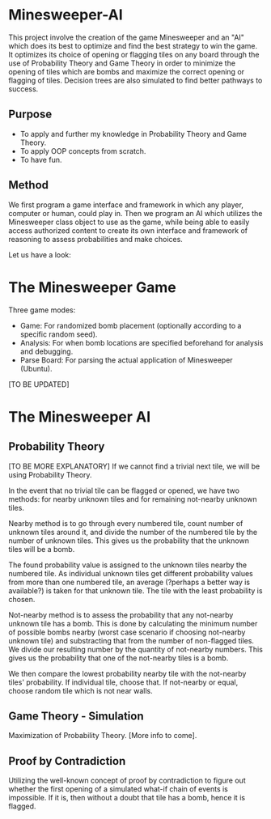 # Minesweeper-AI

This project involve the creation of the game Minesweeper and an "AI" which does its best to optimize and find the best strategy to win the game. It optimizes its choice of opening or flagging tiles on any board through the use of Probability Theory and Game Theory in order to minimize the opening of tiles which are bombs and maximize the correct opening or flagging of tiles. Decision trees are also simulated to find better pathways to success.

## Purpose
- To apply and further my knowledge in Probability Theory and Game Theory.
- To apply OOP concepts from scratch.
- To have fun.

## Method
We first program a game interface and framework in which any player, computer or human, could play in. Then we program an AI which utilizes the Minesweeper class object to use as the game, while being able to easily access authorized content to create its own interface and framework of reasoning to assess probabilities and make choices.

Let us have a look:

# The Minesweeper Game

Three game modes:
- Game:
For randomized bomb placement (optionally according to a specific random seed).
- Analysis:
For when bomb locations are specified beforehand for analysis and debugging.
- Parse Board:
For parsing the actual application of Minesweeper (Ubuntu).

[TO BE UPDATED]

# The Minesweeper AI


## Probability Theory
[TO BE MORE EXPLANATORY]
If we cannot find a trivial next tile, we will be using Probability Theory.

In the event that no trivial tile can be flagged or opened, we have two methods: 
for nearby unknown tiles and for remaining not-nearby unknown tiles.

Nearby method is to go through every numbered tile, count number of unknown tiles
around it, and divide the number of the numbered tile by the number of unknown tiles. 
This gives us the probability that the unknown tiles will be a bomb.

The found probability value is assigned to the unknown tiles nearby the 
numbered tile. As individual unknown tiles get different probability values 
from more than one numbered tile, an average (?perhaps a better way is available?) 
is taken for that unknown tile. The tile with the least probability is chosen.

Not-nearby method is to assess the probability that any not-nearby unknown 
tile has a bomb. This is done by calculating the minimum number of possible 
bombs nearby (worst case scenario if choosing not-nearby unknown tile) and 
substracting that from the number of non-flagged tiles. We divide our resulting
number by the quantity of not-nearby numbers. This gives us the probability that
one of the not-nearby tiles is a bomb.

We then compare the lowest probability nearby tile with the not-nearby tiles'
probability.
If individual tile, choose that.
If not-nearby or equal, choose random tile which is not near walls.

## Game Theory - Simulation

Maximization of Probability Theory. [More info to come].

## Proof by Contradiction

Utilizing the well-known concept of proof by contradiction to figure out whether the first opening of a simulated what-if chain of events is impossible. If it is, then without a doubt that tile has a bomb, hence it is flagged.
